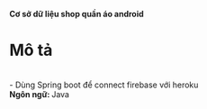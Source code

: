 <b>Cơ sở dữ liệu shop quần áo android</b><br/>
<h1>Mô tả</h1>
<br/>-  Dùng Spring boot để connect firebase với heroku
<br/><b>Ngôn ngữ: </b>Java
